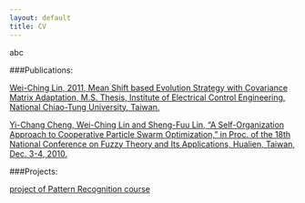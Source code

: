 ```yaml
---
layout: default
title: CV 
---
```


abc

###Publications:  

[Wei-Ching Lin, 2011, Mean Shift based Evolution Strategy with Covariance Matrix Adaptation, M.S. Thesis, Institute of Electrical Control Engineering, National Chiao-Tung University, Taiwan.](https://drive.google.com/open?id=0B6biicZ6943DR3UxOVNUa3cyakk&authuser=0)  

[Yi-Chang Cheng, Wei-Ching Lin and Sheng-Fuu Lin, “A Self-Organization Approach to Cooperative Particle Swarm Optimization,” in Proc. of the 18th National Conference on Fuzzy Theory and Its Applications, Hualien, Taiwan, Dec. 3-4, 2010.](https://drive.google.com/open?id=0B6biicZ6943DMkd4b1AxTklyUlk&authuser=0)

###Projects:  

[project of Pattern Recognition course](https://drive.google.com/open?id=0B6biicZ6943DM1Zzc1RqdlA3bGs&authuser=0)
